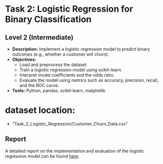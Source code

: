 # Task 2: Logistic Regression for Binary Classification

## Level 2 (Intermediate)

- **Description:** Implement a logistic regression model to predict binary outcomes (e.g., whether a customer will churn).
- **Objectives:**
    - Load and preprocess the dataset.
    - Train a logistic regression model using scikit-learn.
    - Interpret model coefficients and the odds ratio.
    - Evaluate the model using metrics such as accuracy, precision, recall, and the ROC curve.
- **Tools:** Python, pandas, scikit-learn, matplotlib.
# dataset location:
- "Task_2_Logistic_Regression/Customer_Churn_Data.csv"

## Report
A detailed report on the implementation and evaluation of the logistic regression model can be found [here](Task_2_Report.md).